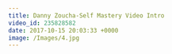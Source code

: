 ```yaml
---
title: Danny Zoucha-Self Mastery Video Intro
video_id: 235828582
date: 2017-10-15 20:03:33 +0000
image: /Images/4.jpg
---
```

